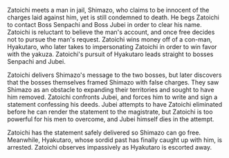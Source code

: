 Zatoichi meets a man in jail, Shimazo, who claims to be innocent of the charges laid against him, yet is still condemned to death. He begs Zatoichi to contact Boss Senpachi and Boss Jubei in order to clear his name. Zatoichi is reluctant to believe the man's account, and once free decides not to pursue the man's request. Zatoichi wins money off of a con-man, Hyakutaro, who later takes to impersonating Zatoichi in order to win favor with the yakuza. Zatoichi's pursuit of Hyakutaro leads straight to bosses Senpachi and Jubei.

Zatoichi delivers Shimazo's message to the two bosses, but later discovers that the bosses themselves framed Shimazo with false charges. They saw Shimazo as an obstacle to expanding their territories and sought to have him removed. Zatoichi confronts Jubei, and forces him to write and sign a statement confessing his deeds. Jubei attempts to have Zatoichi eliminated before he can render the statement to the magistrate, but Zatoichi is too powerful for his men to overcome, and Jubei himself dies in the attempt.

Zatoichi has the statement safely delivered so Shimazo can go free. Meanwhile, Hyakutaro, whose sordid past has finally caught up with him, is arrested. Zatoichi observes impassively as Hyakutaro is escorted away.